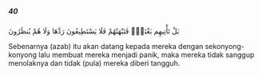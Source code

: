 ##### 40

<span class="ayah">بَلْ تَأْتِيهِم بَغْتَةًۭ فَتَبْهَتُهُمْ فَلَا يَسْتَطِيعُونَ رَدَّهَا وَلَا هُمْ يُنظَرُونَ</span>

<span class="ayah_translation">Sebenarnya (azab) itu akan datang kepada mereka dengan sekonyong-konyong lalu membuat mereka menjadi panik, maka mereka tidak sanggup menolaknya dan tidak (pula) mereka diberi tangguh.</span>

